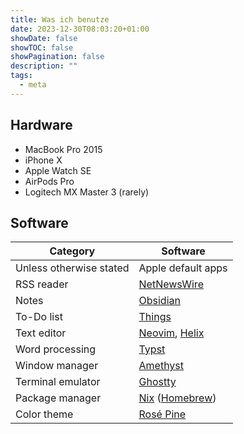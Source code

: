 ```yaml
---
title: Was ich benutze
date: 2023-12-30T08:03:20+01:00
showDate: false
showTOC: false
showPagination: false
description: ""
tags:
  - meta
---
```

## Hardware

- MacBook Pro 2015
- iPhone X
- Apple Watch SE
- AirPods Pro
- Logitech MX Master 3 (rarely)

## Software

| Category                | Software                                                       |
| ----------------------- | -------------------------------------------------------------- |
| Unless otherwise stated | Apple default apps                                             |
| RSS reader              | [NetNewsWire](https://netnewswire.com)                         |
| Notes                   | [Obsidian](https://obsidian.md)                                |
| To-Do list              | [Things](https://culturedcode.com/things)                      |
| Text editor             | [Neovim](https://neovim.io), [Helix](https://helix-editor.com) |
| Word processing         | [Typst](https://typst.app)                                     |
| Window manager          | [Amethyst](https://github.com/ianyh/Amethyst)                  |
| Terminal emulator       | [Ghostty](https://github.com/mitchellh/ghostty)                |
| Package manager         | [Nix](https://nixos.org) ([Homebrew](https://brew.sh))         |
| Color theme             | [Rosé Pine](https://rosepinetheme.com)                         |
